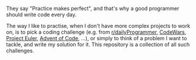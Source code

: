 They say "Practice makes perfect", and that's why a good programmer should write code every day.

The way I like to practise, when I don't have more complex projects to work on, is to pick a coding challenge (e.g.
from [r/dailyProgrammer](https://www.reddit.com/r/dailyprogrammer/), [CodeWars](https://www.codewars.com/dashboard/), [Project Euler](https://projecteuler.net/), [Advent of Code](https://adventofcode.com/), ...),
or simply to think of a problem I want to tackle, and write my solution for it. This repository is a collection of all
such challenges.
